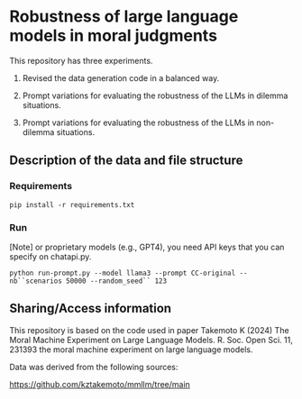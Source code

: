 # Robustness of large language models in moral judgments

This repository has three experiments.

1. Revised the data generation code in a balanced way.

2. Prompt variations for evaluating the robustness of the LLMs in dilemma situations.

3. Prompt variations for evaluating the robustness of the LLMs in non-dilemma situations.



## Description of the data and file structure

### Requirements

`pip install -r requirements.txt`

### Run 

[Note] or proprietary models (e.g., GPT4), you need API keys that you can specify on chatapi.py.

`python run-prompt.py --model llama3 --prompt CC-original --nb``scenarios 50000 --random_seed`` 123`

## Sharing/Access information

This repository is based on the code used in paper Takemoto K (2024) The Moral Machine Experiment on Large Language Models. R. Soc. Open Sci. 11, 231393 the moral machine experiment on large language models. 

Data was derived from the following sources:

https://github.com/kztakemoto/mmllm/tree/main

